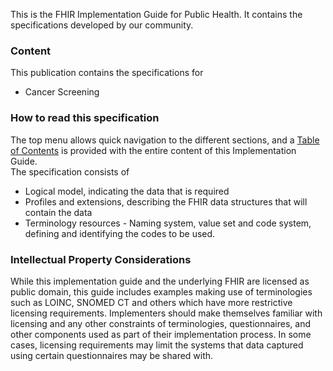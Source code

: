 This is the FHIR Implementation Guide for Public Health. It contains the specifications developed by our community.   
  

### Content
This publication contains the specifications for
* Cancer Screening

### How to read this specification
The top menu allows quick navigation to the different sections, and a [Table of Contents](toc.html) is provided with the entire content of this Implementation Guide.  
The specification consists of 

* Logical model, indicating the data that is required
* Profiles and extensions, describing the FHIR data structures that will contain the data
* Terminology resources  - Naming system, value set and code system, defining and identifying the codes to be used.


  

###	Intellectual Property Considerations
While this implementation guide and the underlying FHIR are licensed as public domain, this guide includes examples making use of terminologies such as LOINC, SNOMED CT and others which have more restrictive licensing requirements. Implementers should make themselves familiar with licensing and any other constraints of terminologies, questionnaires, and other components used as part of their implementation process. In some cases, licensing requirements may limit the systems that data captured using certain questionnaires may be shared with.

